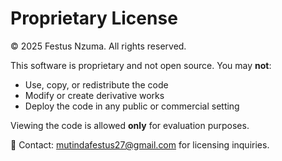 # Proprietary License

© 2025 Festus Nzuma. All rights reserved.

This software is proprietary and not open source. You may **not**:

- Use, copy, or redistribute the code
- Modify or create derivative works
- Deploy the code in any public or commercial setting

Viewing the code is allowed **only** for evaluation purposes.

📩 Contact: mutindafestus27@gmail.com for licensing inquiries.
